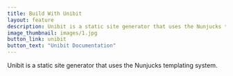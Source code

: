```yaml
---
title: Build With Unibit
layout: feature
description: Unibit is a static site generator that uses the Nunjucks templating system.
image_thumbnail: images/1.jpg
button_link: unibit
button_text: "Unibit Documentation"
---
```


Unibit is a static site generator that uses the Nunjucks templating system.

